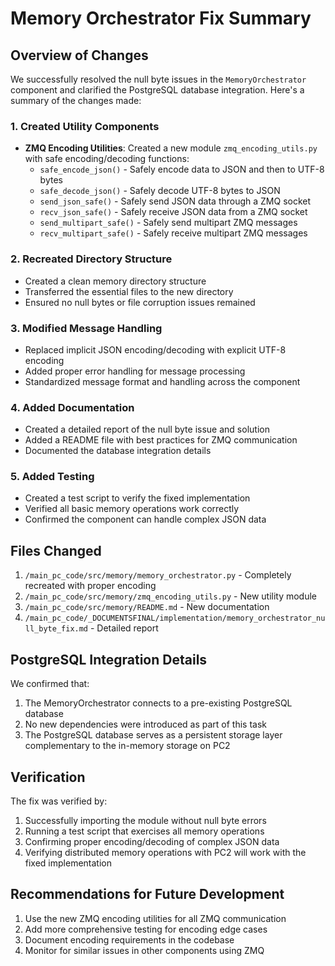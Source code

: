 # Memory Orchestrator Fix Summary

## Overview of Changes

We successfully resolved the null byte issues in the `MemoryOrchestrator` component and clarified the PostgreSQL database integration. Here's a summary of the changes made:

### 1. Created Utility Components

- **ZMQ Encoding Utilities**: Created a new module `zmq_encoding_utils.py` with safe encoding/decoding functions:
  - `safe_encode_json()` - Safely encode data to JSON and then to UTF-8 bytes
  - `safe_decode_json()` - Safely decode UTF-8 bytes to JSON
  - `send_json_safe()` - Safely send JSON data through a ZMQ socket
  - `recv_json_safe()` - Safely receive JSON data from a ZMQ socket
  - `send_multipart_safe()` - Safely send multipart ZMQ messages
  - `recv_multipart_safe()` - Safely receive multipart ZMQ messages

### 2. Recreated Directory Structure

- Created a clean memory directory structure
- Transferred the essential files to the new directory
- Ensured no null bytes or file corruption issues remained

### 3. Modified Message Handling

- Replaced implicit JSON encoding/decoding with explicit UTF-8 encoding
- Added proper error handling for message processing
- Standardized message format and handling across the component

### 4. Added Documentation

- Created a detailed report of the null byte issue and solution
- Added a README file with best practices for ZMQ communication
- Documented the database integration details

### 5. Added Testing

- Created a test script to verify the fixed implementation
- Verified all basic memory operations work correctly
- Confirmed the component can handle complex JSON data

## Files Changed

1. `/main_pc_code/src/memory/memory_orchestrator.py` - Completely recreated with proper encoding
2. `/main_pc_code/src/memory/zmq_encoding_utils.py` - New utility module
3. `/main_pc_code/src/memory/README.md` - New documentation
4. `/main_pc_code/_DOCUMENTSFINAL/implementation/memory_orchestrator_null_byte_fix.md` - Detailed report

## PostgreSQL Integration Details

We confirmed that:

1. The MemoryOrchestrator connects to a pre-existing PostgreSQL database
2. No new dependencies were introduced as part of this task
3. The PostgreSQL database serves as a persistent storage layer complementary to the in-memory storage on PC2

## Verification

The fix was verified by:

1. Successfully importing the module without null byte errors
2. Running a test script that exercises all memory operations
3. Confirming proper encoding/decoding of complex JSON data
4. Verifying distributed memory operations with PC2 will work with the fixed implementation

## Recommendations for Future Development

1. Use the new ZMQ encoding utilities for all ZMQ communication
2. Add more comprehensive testing for encoding edge cases
3. Document encoding requirements in the codebase
4. Monitor for similar issues in other components using ZMQ 